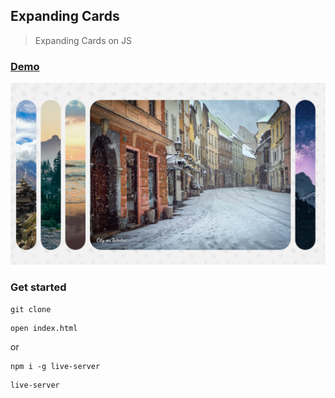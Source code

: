 ## Expanding Cards

> Expanding Cards on JS

### [Demo](http://expanding_cards-ab.surge.sh/)

![screenshot](https://github.com/Belchenkov/expanding_cards/blob/dev/uploads/screen.png)

### Get started

```shell script
git clone
```
```shell script
open index.html
```
or
```shell script
npm i -g live-server
```
```shell script
live-server
```
